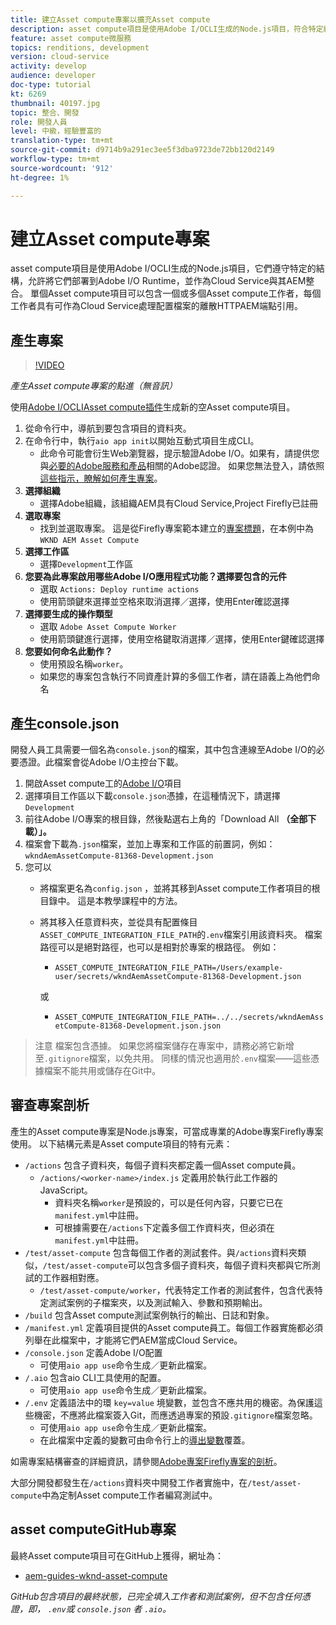 ```yaml
---
title: 建立Asset compute專案以擴充Asset compute
description: asset compute項目是使用Adobe I/OCLI生成的Node.js項目，符合特定結構，可將其部署到Adobe I/O Runtime，並作為Cloud Service與其AEM整合。
feature: asset compute微服務
topics: renditions, development
version: cloud-service
activity: develop
audience: developer
doc-type: tutorial
kt: 6269
thumbnail: 40197.jpg
topic: 整合、開發
role: 開發人員
level: 中級，經驗豐富的
translation-type: tm+mt
source-git-commit: d9714b9a291ec3ee5f3dba9723de72bb120d2149
workflow-type: tm+mt
source-wordcount: '912'
ht-degree: 1%

---
```



# 建立Asset compute專案

asset compute項目是使用Adobe I/OCLI生成的Node.js項目，它們遵守特定的結構，允許將它們部署到Adobe I/O Runtime，並作為Cloud Service與其AEM整合。 單個Asset compute項目可以包含一個或多個Asset compute工作者，每個工作者具有可作為Cloud Service處理配置檔案的離散HTTPAEM端點引用。

## 產生專案

>[!VIDEO](https://video.tv.adobe.com/v/40197/?quality=12&learn=on)

_產生Asset compute專案的點進（無音訊）_

使用[Adobe I/OCLIAsset compute插件](../set-up/development-environment.md#aio-cli)生成新的空Asset compute項目。

1. 從命令行中，導航到要包含項目的資料夾。
1. 在命令行中，執行`aio app init`以開始互動式項目生成CLI。
   + 此命令可能會衍生Web瀏覽器，提示驗證Adobe I/O。如果有，請提供您與[必要的Adobe服務和產品](../set-up/accounts-and-services.md)相關的Adobe認證。 如果您無法登入，請依照[這些指示，瞭解如何產生專案](https://github.com/AdobeDocs/project-firefly/blob/master/getting_started/first_app.md#42-developer-is-not-logged-in-as-enterprise-organization-user)。
1. __選擇組織__
   + 選擇Adobe組織，該組織AEM具有Cloud Service,Project Firefly已註冊
1. __選取專案__
   + 找到並選取專案。 這是從Firefly專案範本建立的[專案標題](../set-up/firefly.md)，在本例中為`WKND AEM Asset Compute`
1. __選擇工作區__
   + 選擇`Development`工作區
1. __您要為此專案啟用哪些Adobe I/O應用程式功能？選擇要包含的元件__
   + 選取 `Actions: Deploy runtime actions`
   + 使用箭頭鍵來選擇並空格來取消選擇／選擇，使用Enter確認選擇
1. __選擇要生成的操作類型__
   + 選取 `Adobe Asset Compute Worker`
   + 使用箭頭鍵進行選擇，使用空格鍵取消選擇／選擇，使用Enter鍵確認選擇
1. __您要如何命名此動作？__
   + 使用預設名稱`worker`。
   + 如果您的專案包含執行不同資產計算的多個工作者，請在語義上為他們命名

## 產生console.json

開發人員工具需要一個名為`console.json`的檔案，其中包含連線至Adobe I/O的必要憑證。此檔案會從Adobe I/O主控台下載。

1. 開啟Asset compute工的[Adobe I/O](https://console.adobe.io)項目
1. 選擇項目工作區以下載`console.json`憑據，在這種情況下，請選擇`Development`
1. 前往Adobe I/O專案的根目錄，然後點選右上角的「Download All __（全部下載）」。__
1. 檔案會下載為`.json`檔案，並加上專案和工作區的前置詞，例如：`wkndAemAssetCompute-81368-Development.json`
1. 您可以
   + 將檔案更名為`config.json` ，並將其移到Asset compute工作者項目的根目錄中。 這是本教學課程中的方法。
   + 將其移入任意資料夾，並從具有配置條目`ASSET_COMPUTE_INTEGRATION_FILE_PATH`的`.env`檔案引用該資料夾。 檔案路徑可以是絕對路徑，也可以是相對於專案的根路徑。 例如：
      + `ASSET_COMPUTE_INTEGRATION_FILE_PATH=/Users/example-user/secrets/wkndAemAssetCompute-81368-Development.json`

      或
      + `ASSET_COMPUTE_INTEGRATION_FILE_PATH=../../secrets/wkndAemAssetCompute-81368-Development.json.json`


> 注意
> 檔案包含憑據。 如果您將檔案儲存在專案中，請務必將它新增至`.gitignore`檔案，以免共用。 同樣的情況也適用於`.env`檔案——這些憑據檔案不能共用或儲存在Git中。

## 審查專案剖析

產生的Asset compute專案是Node.js專案，可當成專業的Adobe專案Firefly專案使用。 以下結構元素是Asset compute項目的特有元素：

+ `/actions` 包含子資料夾，每個子資料夾都定義一個Asset compute員。
   + `/actions/<worker-name>/index.js` 定義用於執行此工作器的JavaScript。
      + 資料夾名稱`worker`是預設的，可以是任何內容，只要它已在`manifest.yml`中註冊。
      + 可根據需要在`/actions`下定義多個工作資料夾，但必須在`manifest.yml`中註冊。
+ `/test/asset-compute` 包含每個工作者的測試套件。與`/actions`資料夾類似，`/test/asset-compute`可以包含多個子資料夾，每個子資料夾都與它所測試的工作器相對應。
   + `/test/asset-compute/worker`，代表特定工作者的測試套件，包含代表特定測試案例的子檔案夾，以及測試輸入、參數和預期輸出。
+ `/build` 包含Asset compute測試案例執行的輸出、日誌和對象。
+ `/manifest.yml` 定義項目提供的Asset compute員工。每個工作器實施都必須列舉在此檔案中，才能將它們AEM當成Cloud Service。
+ `/console.json` 定義Adobe I/O配置
   + 可使用`aio app use`命令生成／更新此檔案。
+ `/.aio` 包含aio CLI工具使用的配置。
   + 可使用`aio app use`命令生成／更新此檔案。
+ `/.env` 定義語法中的環 `key=value` 境變數，並包含不應共用的機密。為保護這些機密，不應將此檔案簽入Git，而應透過專案的預設`.gitignore`檔案忽略。
   + 可使用`aio app use`命令生成／更新此檔案。
   + 在此檔案中定義的變數可由命令行上的[導出變數](../deploy/runtime.md)覆蓋。

如需專案結構審查的詳細資訊，請參閱[Adobe專案Firefly專案的剖析](https://github.com/AdobeDocs/project-firefly/blob/master/getting_started/first_app.md#5-anatomy-of-a-project-firefly-application)。

大部分開發都發生在`/actions`資料夾中開發工作者實施中，在`/test/asset-compute`中為定制Asset compute工作者編寫測試中。

## asset computeGitHub專案

最終Asset compute項目可在GitHub上獲得，網址為：

+ [aem-guides-wknd-asset-compute](https://github.com/adobe/aem-guides-wknd-asset-compute)

_GitHub包含項目的最終狀態，已完全填入工作者和測試案例，但不包含任何憑證，即， `.env`或 `console.json` 者 `.aio`。_

